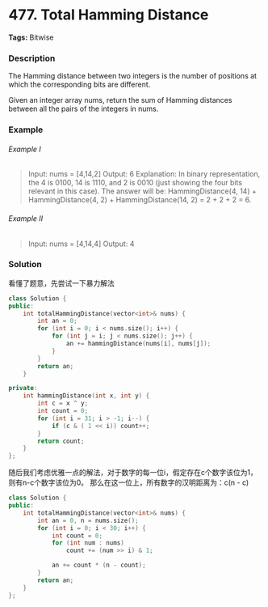 # 477. Total Hamming Distance

**Tags:** Bitwise

### Description

The Hamming distance between two integers is the number of positions at which the corresponding bits are different.

Given an integer array nums, return the sum of Hamming distances between all the pairs of the integers in nums.

### Example

###### Example I

> Input: nums = [4,14,2]
> Output: 6
> Explanation: In binary representation, the 4 is 0100, 14 is 1110, and 2 is 0010 (just
> showing the four bits relevant in this case).
> The answer will be:
> HammingDistance(4, 14) + HammingDistance(4, 2) + HammingDistance(14, 2) = 2 + 2 + 2 = 6.

###### Example II

> Input: nums = [4,14,4]
> Output: 4

### Solution

看懂了题意，先尝试一下暴力解法

```c++
class Solution {
public:
    int totalHammingDistance(vector<int>& nums) {
        int an = 0;
        for (int i = 0; i < nums.size(); i++) {
            for (int j = i; j < nums.size(); j++) {
                an += hammingDistance(nums[i], nums[j]);
            }
        }
        return an;
    }

private:
    int hammingDistance(int x, int y) {
        int c = x ^ y;
        int count = 0;
        for (int i = 31; i > -1; i--) {
            if (c & ( 1 << i)) count++;
        }
        return count;
    }
};
```

随后我们考虑优雅一点的解法，对于数字的每一位i，假定存在c个数字该位为1，则有n-c个数字该位为0。
那么在这一位上，所有数字的汉明距离为：c(n - c)

```c++
class Solution {
public:
    int totalHammingDistance(vector<int>& nums) {
        int an = 0, n = nums.size();
        for (int i = 0; i < 30; i++) {
            int count = 0;
            for (int num : nums) 
                count += (num >> i) & 1;

            an += count * (n - count);
        }
        return an;
    }
};
```
